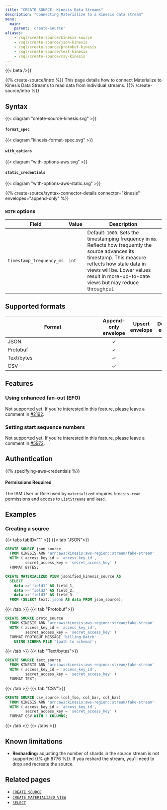 ```yaml
---
title: "CREATE SOURCE: Kinesis Data Streams"
description: "Connecting Materialize to a Kinesis data stream"
menu:
  main:
    parent: 'create-source'
aliases:
    - /sql/create-source/kinesis-source
    - /sql/create-source/json-kinesis
    - /sql/create-source/protobuf-kinesis
    - /sql/create-source/text-kinesis
    - /sql/create-source/csv-kinesis
---
```


{{< beta />}}

{{% create-source/intro %}}
This page details how to connect Materialize to Kinesis Data Streams to read data from individual streams.
{{% /create-source/intro %}}

## Syntax

{{< diagram "create-source-kinesis.svg" >}}

#### `format_spec`

{{< diagram "kinesis-format-spec.svg" >}}

#### `with_options`

{{< diagram "with-options-aws.svg" >}}

#### `static_credentials`

{{< diagram "with-options-aws-static.svg" >}}

{{% create-source/syntax-connector-details connector="kinesis" envelopes="append-only" %}}

### `WITH` options

Field                                | Value     | Description
-------------------------------------|-----------|-------------------------------------
`timestamp_frequency_ms`             | `int`     | Default: `1000`. Sets the timestamping frequency in `ms`. Reflects how frequently the source advances its timestamp. This measure reflects how stale data in views will be. Lower values result in more-up-to-date views but may reduce throughput.


## Supported formats

|<div style="width:290px">Format</div> | Append-only envelope | Upsert envelope | Debezium envelope |
---------------------------------------|:--------------------:|:---------------:|:-----------------:|
| JSON                                 | ✓                    |                 |                   |
| Protobuf                             | ✓                    |                 |                   |
| Text/bytes                           | ✓                    |                 |                   |
| CSV                                  | ✓                    |                 |                   |

## Features

### Using enhanced fan-out (EFO)

Not supported yet. If you're interested in this feature, please leave a comment in [#2192](https://github.com/MaterializeInc/materialize/issues/2192).

### Setting start sequence numbers

Not supported yet. If you're interested in this feature, please leave a comment in [#5972](https://github.com/MaterializeInc/materialize/issues/5972).

## Authentication

{{% specifying-aws-credentials %}}

#### Permissions Required

The IAM User or Role used by `materialized` requires `kinesis-read` permissions and access to `ListStreams` and `Read`.
## Examples

### Creating a source

{{< tabs tabID="1" >}}
{{< tab "JSON">}}

```sql
CREATE SOURCE json_source
  FROM KINESIS ARN 'arn:aws:kinesis:aws-region::stream/fake-stream'
  WITH ( access_key_id = 'access_key_id',
         secret_access_key = 'secret_access_key' )
  FORMAT BYTES;
```

```sql
CREATE MATERIALIZED VIEW jsonified_kinesis_source AS
  SELECT
    data->>'field1' AS field_1,
    data->>'field2' AS field_2,
    data->>'field3' AS field_3
  FROM (SELECT text::jsonb AS data FROM json_source);
```

{{< /tab >}}
{{< tab "Protobuf">}}

```sql
CREATE SOURCE proto_source
  FROM KINESIS ARN 'arn:aws:kinesis:aws-region::stream/fake-stream'
  WITH ( access_key_id = 'access_key_id',
         secret_access_key = 'secret_access_key' )
  FORMAT PROTOBUF MESSAGE 'billing.Batch'
    USING SCHEMA FILE '[path to schema]';
```

{{< /tab >}}
{{< tab "Text/bytes">}}

```sql
CREATE SOURCE text_source
  FROM KINESIS ARN 'arn:aws:kinesis:aws-region::stream/fake-stream'
  WITH ( access_key_id = 'access_key_id',
         secret_access_key = 'secret_access_key' )
  FORMAT TEXT;
```

{{< /tab >}}
{{< tab "CSV">}}

```sql
CREATE SOURCE csv_source (col_foo, col_bar, col_baz)
  FROM KINESIS ARN 'arn:aws:kinesis:aws-region::stream/fake-stream'
  WITH ( access_key_id = 'access_key_id',
         secret_access_key = 'secret_access_key' )
  FORMAT CSV WITH 3 COLUMNS;
```

{{< /tab >}}
{{< /tabs >}}

## Known limitations

- **Resharding:** adjusting the number of shards in the source stream is not supported {{% gh 8776 %}}. If you reshard the stream, you'll need to drop and recreate the source.

## Related pages

- [`CREATE SOURCE`](../)
- [`CREATE MATERIALIZED VIEW`](../../create-view)
- [`SELECT`](../../select)
